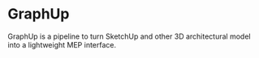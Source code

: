 # GraphUp
GraphUp is a pipeline to turn SketchUp and other 3D architectural model into a lightweight MEP interface. 
